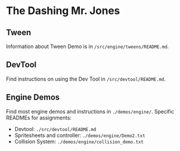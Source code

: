 # The Dashing Mr. Jones

## Tween
Information about Tween Demo is in `/src/engine/tweens/README.md`.

## DevTool
Find instructions on using the Dev Tool in `/src/devtool/README.md`.

## Engine Demos
Find most engine demos and instructions in `./demos/engine/`. Specific READMEs for assignments:

- Devtool: `./src/devtool/README.md`
- Spritesheets and controller: `./demos/engine/Demo2.txt`
- Collision System: `./demos/engine/collision_demo.txt`

